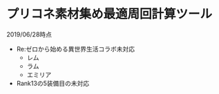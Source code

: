 # プリコネ素材集め最適周回計算ツール

2019/06/28時点
- Re:ゼロから始める異世界生活コラボ未対応
    - レム
    - ラム
    - エミリア
- Rank13の5装備目の未対応
